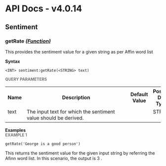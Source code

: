 # API Docs - v4.0.14

## Sentiment

### getRate *<a target="_blank" href="https://wso2.github.io/siddhi/documentation/siddhi-4.0/#function">(Function)</a>*

<p style="word-wrap: break-word">This provides the sentiment value for a given string as per Affin word list</p>

<span id="syntax" class="md-typeset" style="display: block; font-weight: bold;">Syntax</span>
```
<INT> sentiment:getRate(<STRING> text)
```

<span id="query-parameters" class="md-typeset" style="display: block; color: rgba(0, 0, 0, 0.54); font-size: 12.8px; font-weight: bold;">QUERY PARAMETERS</span>
<table>
    <tr>
        <th>Name</th>
        <th style="min-width: 20em">Description</th>
        <th>Default Value</th>
        <th>Possible Data Types</th>
        <th>Optional</th>
        <th>Dynamic</th>
    </tr>
    <tr>
        <td style="vertical-align: top">text</td>
        <td style="vertical-align: top; word-wrap: break-word">The input text for which the sentiment value should be derived.</td>
        <td style="vertical-align: top"></td>
        <td style="vertical-align: top">STRING</td>
        <td style="vertical-align: top">No</td>
        <td style="vertical-align: top">No</td>
    </tr>
</table>

<span id="examples" class="md-typeset" style="display: block; font-weight: bold;">Examples</span>
<span id="example-1" class="md-typeset" style="display: block; color: rgba(0, 0, 0, 0.54); font-size: 12.8px; font-weight: bold;">EXAMPLE 1</span>
```
getRate('George is a good person')
```
<p style="word-wrap: break-word">This returns the sentiment value for the given input string by referring the Afinn word list. In this scenario, the output is 3 .</p>

